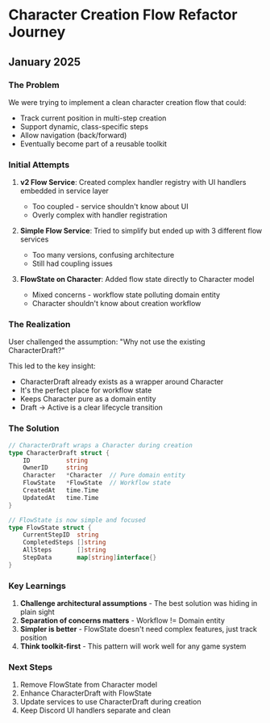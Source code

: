 # Character Creation Flow Refactor Journey

## January 2025

### The Problem
We were trying to implement a clean character creation flow that could:
- Track current position in multi-step creation
- Support dynamic, class-specific steps
- Allow navigation (back/forward)
- Eventually become part of a reusable toolkit

### Initial Attempts
1. **v2 Flow Service**: Created complex handler registry with UI handlers embedded in service layer
   - Too coupled - service shouldn't know about UI
   - Overly complex with handler registration

2. **Simple Flow Service**: Tried to simplify but ended up with 3 different flow services
   - Too many versions, confusing architecture
   - Still had coupling issues

3. **FlowState on Character**: Added flow state directly to Character model
   - Mixed concerns - workflow state polluting domain entity
   - Character shouldn't know about creation workflow

### The Realization
User challenged the assumption: "Why not use the existing CharacterDraft?"

This led to the key insight:
- CharacterDraft already exists as a wrapper around Character
- It's the perfect place for workflow state
- Keeps Character pure as a domain entity
- Draft → Active is a clear lifecycle transition

### The Solution
```go
// CharacterDraft wraps a Character during creation
type CharacterDraft struct {
    ID          string
    OwnerID     string
    Character   *Character  // Pure domain entity
    FlowState   *FlowState  // Workflow state
    CreatedAt   time.Time
    UpdatedAt   time.Time
}

// FlowState is now simple and focused
type FlowState struct {
    CurrentStepID  string
    CompletedSteps []string
    AllSteps       []string
    StepData       map[string]interface{}
}
```

### Key Learnings
1. **Challenge architectural assumptions** - The best solution was hiding in plain sight
2. **Separation of concerns matters** - Workflow != Domain entity
3. **Simpler is better** - FlowState doesn't need complex features, just track position
4. **Think toolkit-first** - This pattern will work well for any game system

### Next Steps
1. Remove FlowState from Character model
2. Enhance CharacterDraft with FlowState
3. Update services to use CharacterDraft during creation
4. Keep Discord UI handlers separate and clean